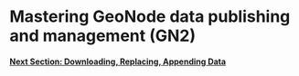 # Mastering GeoNode data publishing and management (GN2)

#### [Next Section: Downloading, Replacing, Appending Data](REPLACE_DATASETS.md)

